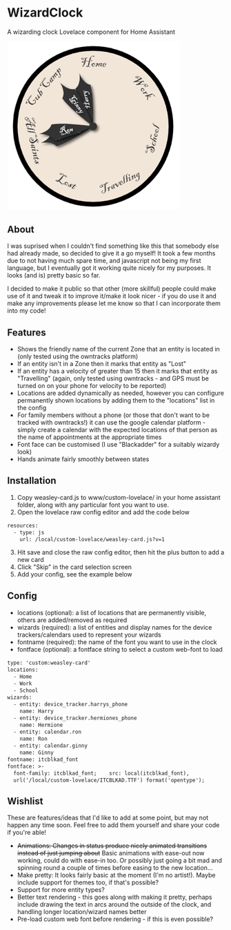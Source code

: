 # WizardClock
A wizarding clock Lovelace component for Home Assistant

<img src="example.png" alt="Example wizarding clock" width="400">

## About

I was suprised when I couldn't find something like this that somebody else had already made, so decided to give it a go myself! It took a few months due to not having much spare time, and javascript not being my first language, but I eventually got it working quite nicely for my purposes. It looks (and is) pretty basic so far.

I decided to make it public so that other (more skillful) people could make use of it and tweak it to improve it/make it look nicer - if you do use it and make any improvements please let me know so that I can incorporate them into my code!


## Features

* Shows the friendly name of the current Zone that an entity is located in (only tested using the owntracks platform)
* If an entity isn't in a Zone then it marks that entity as "Lost"
* If an entity has a velocity of greater than 15 then it marks that entity as "Travelling" (again, only tested using owntracks - and GPS must be turned on on your phone for velocity to be reported)
* Locations are added dynamically as needed, however you can configure permanently shown locations by adding them to the "locations" list in the config
* For family members without a phone (or those that don't want to be tracked with owntracks!) it can use the google calendar platform - simply create a calendar with the expected locations of that person as the name of appointments at the appropriate times
* Font face can be customised (I use "Blackadder" for a suitably wizardy look)
* Hands animate fairly smoothly between states


## Installation

1. Copy weasley-card.js to www/custom-lovelace/ in your home assistant folder, along with any particular font you want to use.
2. Open the lovelace raw config editor and add the code below

  ```
  resources:
    - type: js
      url: /local/custom-lovelace/weasley-card.js?v=1
  ```
    
3. Hit save and close the raw config editor, then hit the plus button to add a new card
4. Click "Skip" in the card selection screen
5. Add your config, see the example below


## Config

* locations (optional): a list of locations that are permanently visible, others are added/removed as required
* wizards (required): a list of entities and display names for the device trackers/calendars used to represent your wizards
* fontname (required): the name of the font you want to use in the clock
* fontface (optional): a fontface string to select a custom web-font to load

```
type: 'custom:weasley-card'
locations:
  - Home
  - Work
  - School
wizards:
  - entity: device_tracker.harrys_phone
    name: Harry
  - entity: device_tracker.hermiones_phone
    name: Hermione
  - entity: calendar.ron
    name: Ron
  - entity: calendar.ginny
    name: Ginny
fontname: itcblkad_font
fontface: >-
  font-family: itcblkad_font;    src: local(itcblkad_font),
  url('/local/custom-lovelace/ITCBLKAD.TTF') format('opentype');
```


## Wishlist

These are features/ideas that I'd like to add at some point, but may not happen any time soon. Feel free to add them yourself and share your code if you're able!

* ~~Animations: Changes in status produce nicely animated transitions instead of just jumping about~~ Basic animations with ease-out now working, could do with ease-in too. Or possibly just going a bit mad and spinning round a couple of times before easing to the new location...
* Make pretty: It looks fairly basic at the moment (I'm no artist!). Maybe include support for themes too, if that's possible?
* Support for more entity types? 
* Better text rendering - this goes along with making it pretty, perhaps include drawing the text in arcs around the outside of the clock, and handling longer location/wizard names better
* Pre-load custom web font before rendering - if this is even possible?
